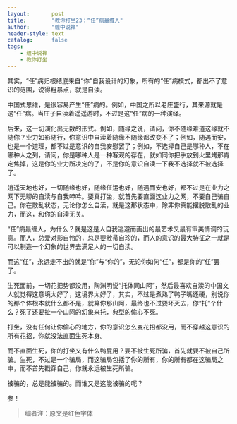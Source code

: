 ```yaml
---
layout:       post
title:        "教你打坐23：“任”病最缠人"
author:       "缠中说禅"
header-style: text
catalog:      false
tags:
    - 缠中说禅
    - 教你打坐
---
```


其实，“任”病归根结底来自“你”自我设计的幻象，所有的“任”病模式，都出不了意识的范围，说得粗暴点，就是自渎。



中国式思维，是很容易产生“任”病的。例如，中国之所以老庄盛行，其来源就是这“任”病。当庄子自渎着遥遥游时，不过是这“任”病的一种演绎。



后来，这一切演化出无数的形式。例如，随缘之说，请问，你不随缘难道这缘就不随你？业力如影随行，你意识中自渎着随缘不随缘都改变不了；例如，随遇而安，也是一个道理，都不过是意识的自我安慰罢了；例如，不选择自己是哪种人，不在哪种人之列，请问，你是哪种人是一种客观的存在，就如同你把手放到火里烤那肯定焦掉，这是你的业力所决定的了，不是你的意识自渎一下我不选择就不被选择了。



逍遥天地也好，一切随缘也好，随缘任运也好，随遇而安也好，都不过是在业力之网下无聊的自渎与自我呻吟。要真打坐，就首先要直面这业力之网，不要自己骗自己。你在散乱状态，无论你怎么自渎，就是这那状态中，除非你真能摆脱散乱的业力，而这，和你的自渎无关。



“任”病最缠人，为什么？就是这是人自我逃避而画出的最艺术又最有审美情调的玩意。而人，总爱对影自怜的，总是要敝帚自珍的，而人的意识的最大特征之一就是可以制造一个幻象的世界去满足人的一切自渎。



而这“任”，永远走不出的就是“你”与“你的”，无论你如何“任”，都是你的“任”罢了。



生死面前，一切花把势都没用，陶渊明说“托体同山阿”，然后最喜欢自渎的中国文人就觉得这意境太好了，这境界太好了，其实，不过是煮熟了鸭子嘴还硬，别说你的那个体根本就什么都不是，就算你那山阿，最终也不过要坏灭去，你“托”个什么？死了还要扯一个山阿的幻象来托，典型的偷心不死。



打坐，没有任何让你偷心的地方，你的意识怎么变花招都没用，而不穿越这意识的所有花招，你就没法直面生死本身。



而不直面生死，你的打坐又有什么鸭屁用？要不被生死所骗，首先就要不被自己所骗。生死，不过是一个骗局，而这骗局包括了你的所有，你的所有都在这骗局之中，而不首先戳穿自己，你就永远被生死所骗。



被骗的，总是能被骗的。而谁又是这能被骗的呢？



参！



> 编者注：原文是红色字体
